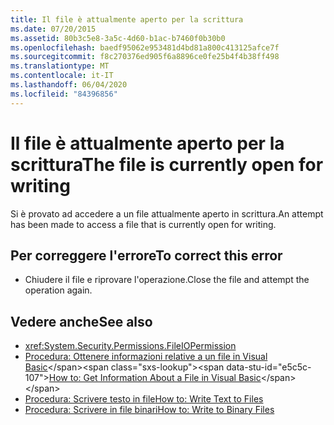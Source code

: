 ```yaml
---
title: Il file è attualmente aperto per la scrittura
ms.date: 07/20/2015
ms.assetid: 80b3c5e8-3a5c-4d60-b1ac-b7460f0b30b0
ms.openlocfilehash: baedf95062e953481d4bd81a800c413125afce7f
ms.sourcegitcommit: f8c270376ed905f6a8896ce0fe25b4f4b38ff498
ms.translationtype: MT
ms.contentlocale: it-IT
ms.lasthandoff: 06/04/2020
ms.locfileid: "84396856"
---
```

# <a name="the-file-is-currently-open-for-writing"></a><span data-ttu-id="e5c5c-102">Il file è attualmente aperto per la scrittura</span><span class="sxs-lookup"><span data-stu-id="e5c5c-102">The file is currently open for writing</span></span>
<span data-ttu-id="e5c5c-103">Si è provato ad accedere a un file attualmente aperto in scrittura.</span><span class="sxs-lookup"><span data-stu-id="e5c5c-103">An attempt has been made to access a file that is currently open for writing.</span></span>  
  
## <a name="to-correct-this-error"></a><span data-ttu-id="e5c5c-104">Per correggere l'errore</span><span class="sxs-lookup"><span data-stu-id="e5c5c-104">To correct this error</span></span>  
  
- <span data-ttu-id="e5c5c-105">Chiudere il file e riprovare l'operazione.</span><span class="sxs-lookup"><span data-stu-id="e5c5c-105">Close the file and attempt the operation again.</span></span>  
  
## <a name="see-also"></a><span data-ttu-id="e5c5c-106">Vedere anche</span><span class="sxs-lookup"><span data-stu-id="e5c5c-106">See also</span></span>

- <xref:System.Security.Permissions.FileIOPermission>
- <span data-ttu-id="e5c5c-107">[Procedura: Ottenere informazioni relative a un file in Visual Basic](https://docs.microsoft.com/previous-versions/visualstudio/visual-studio-2010/abtzf6f7(v=vs.100))</span><span class="sxs-lookup"><span data-stu-id="e5c5c-107">[How to: Get Information About a File in Visual Basic](https://docs.microsoft.com/previous-versions/visualstudio/visual-studio-2010/abtzf6f7(v=vs.100))</span></span>
- [<span data-ttu-id="e5c5c-108">Procedura: Scrivere testo in file</span><span class="sxs-lookup"><span data-stu-id="e5c5c-108">How to: Write Text to Files</span></span>](../developing-apps/programming/drives-directories-files/how-to-write-text-to-files.md)
- [<span data-ttu-id="e5c5c-109">Procedura: Scrivere in file binari</span><span class="sxs-lookup"><span data-stu-id="e5c5c-109">How to: Write to Binary Files</span></span>](../developing-apps/programming/drives-directories-files/how-to-write-to-binary-files.md)
